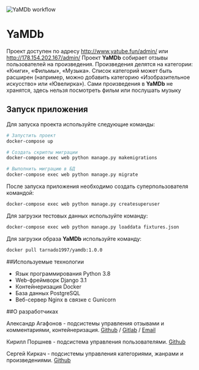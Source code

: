 ![YaMDb workflow](https://github.com/TaRNaDo97/yamdb_final/actions/workflows/yamdb_workflow.yaml/badge.svg?branch=master)

# YaMDb
Проект доступен по адресу http://www.yatube.fun/admin/ или http://178.154.202.167/admin/
Проект **YaMDb** собирает отзывы пользователей на произведения. Произведения делятся на категории: «Книги», «Фильмы», «Музыка». Список категорий может быть расширен (например, можно добавить категорию «Изобразительное искусство» или «Ювелирка»).
Сами произведения в **YaMDb** не хранятся, здесь нельзя посмотреть фильм или послушать музыку

## Запуск приложения
Для запуска проекта используйте следующие команды:
```bash
# Запустить проект
docker-compose up

# Создать скрипты миграции
docker-compose exec web python manage.py makemigrations

# Выполнить миграцию в БД
docker-compose exec web python manage.py migrate
```
После запуска приложения необходимо создать суперпользователя командой:
```bash
docker-compose exec web python manage.py createsuperuser
```
Для загрузки тестовых данных используйте команду:
```bash
docker-compose exec web python manage.py loaddata fixtures.json
```
Для загрузки образа **YaMDb** используйте команду:
```bash
docker pull tarnado1997/yamdb:1.0.0
```

##Используемые технологии

- Язык программирования Python 3.8
- Web-фреймворк Django 3.1
- Контейнеризация Docker
- База данных PostgreSQL
- Веб-сервер Nginx в связке с Gunicorn

##О разработчиках

Александр Агафонов - подсистемы управления отзывами и комментариями, контейнеризация.
[Github](https://github.com/TaRNaDo97) / [Gitlab](https://gitlab.com/agafonovav) / [Email](tarnado97@yandex.ru)

Кирилл Поршнев - подсистема управления пользователями. [Github](https://github.com/RshaBatti)

Сергей Киркач - подсистемы управления категориями, жанрами и произведениями. [Github](https://github.com/di35e1)
